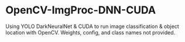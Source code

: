 # OpenCV-ImgProc-DNN-CUDA

<b1 align="center">Using YOLO DarkNeuralNet & CUDA to run image classification & object location with OpenCV. Weights, config, and class names not provided.</b1>

<p align="center">



</p>

